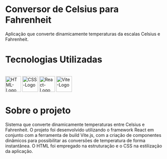 # Conversor de Celsius para Fahrenheit

Aplicação que converte dinamicamente temperaturas da escalas Celsius e Fahrenheit.

# Tecnologias Utilizadas
<div style="display: inline_block"><br>
<img align:"center" alt="HTML-Logo" height="50" width="50" src="https://cdn.jsdelivr.net/gh/devicons/devicon@latest/icons/html5/html5-plain-wordmark.svg" />
<img align:"center" alt="CSS-Logo" height="50" width="50" src="https://cdn.jsdelivr.net/gh/devicons/devicon@latest/icons/css3/css3-plain-wordmark.svg" />
<img align:"center" alt="React-Logo" height="50" width="50" src="https://cdn.jsdelivr.net/gh/devicons/devicon@latest/icons/react/react-original-wordmark.svg" />
<img align:"center" alt="Vite-Logo" height="50" width="50" src="https://cdn.jsdelivr.net/gh/devicons/devicon@latest/icons/vitejs/vitejs-original.svg" />
</div>

# Sobre o projeto

Sistema que converte dinamicamente temperaturas entre Celsius e Fahrenheit. O projeto foi desenvolvido utilizando o framework React em conjunto com a ferramenta de build Vite.js, com a criação de componentes dinâmicos para possibilitar as conversões de temperatura de forma instantânea. O HTML foi empregado na estruturação e o CSS na estilização da aplicação.
<!-- Currently, two official plugins are available:

- [@vitejs/plugin-react](https://github.com/vitejs/vite-plugin-react/blob/main/packages/plugin-react/README.md) uses [Babel](https://babeljs.io/) for Fast Refresh
- [@vitejs/plugin-react-swc](https://github.com/vitejs/vite-plugin-react-swc) uses [SWC](https://swc.rs/) for Fast Refresh
 -->

